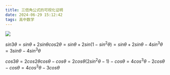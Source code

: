 ```yaml
---
title: 三倍角公式的可视化证明
date: 2024-06-29 15:12:42
tags: 高中数学
---
```


![](https://cdn.luogu.com.cn/upload/image_hosting/pk8hob0l.png)

$sin3\theta=sin\theta+2sin\theta cos2\theta=sin\theta+2sin(1-sin^2\theta)=sin\theta+2sin\theta-4sin^3\theta=3sin\theta-4sin^3\theta$

$cos3\theta=2cos2\theta cos\theta-cos\theta=2cos\theta(2sin^2\theta-1)-cos\theta=4cos^3\theta-2cos\theta-cos\theta=4cos^3\theta-3cos\theta$